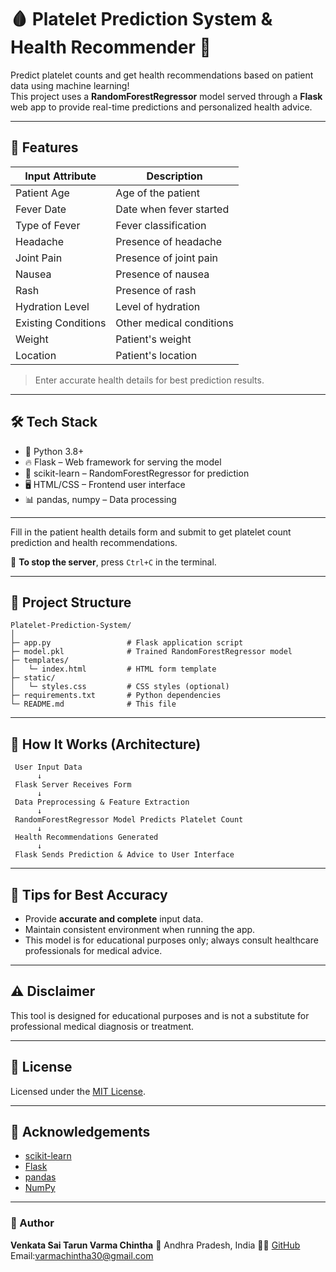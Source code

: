 # 🩸 Platelet Prediction System & Health Recommender 💉

Predict platelet counts and get health recommendations based on patient data using machine learning!  
This project uses a **RandomForestRegressor** model served through a **Flask** web app to provide real-time predictions and personalized health advice.

---

## 🧠 Features

| Input Attribute           | Description                |
| ------------------------- | --------------------------|
| Patient Age               | Age of the patient         |
| Fever Date                | Date when fever started    |
| Type of Fever             | Fever classification       |
| Headache                  | Presence of headache       |
| Joint Pain                | Presence of joint pain     |
| Nausea                   | Presence of nausea          |
| Rash                     | Presence of rash            |
| Hydration Level           | Level of hydration         |
| Existing Conditions       | Other medical conditions   |
| Weight                   | Patient's weight           |
| Location                 | Patient's location          |

> Enter accurate health details for best prediction results.

---

## 🛠 Tech Stack

* 🐍 Python 3.8+  
* 🔥 Flask – Web framework for serving the model  
* 🌲 scikit-learn – RandomForestRegressor for prediction  
* 🖥️ HTML/CSS – Frontend user interface  
* 📊 pandas, numpy – Data processing  

---


Fill in the patient health details form and submit to get platelet count prediction and health recommendations.

📌 **To stop the server**, press `Ctrl+C` in the terminal.

---

## 📂 Project Structure

```
Platelet-Prediction-System/
│
├─ app.py                 # Flask application script
├─ model.pkl              # Trained RandomForestRegressor model
├─ templates/
│   └─ index.html         # HTML form template
├─ static/
│   └─ styles.css         # CSS styles (optional)
├─ requirements.txt       # Python dependencies
└─ README.md              # This file
```

---

## 📸 How It Works (Architecture)

```plaintext
 User Input Data
      ↓
 Flask Server Receives Form
      ↓
 Data Preprocessing & Feature Extraction
      ↓
 RandomForestRegressor Model Predicts Platelet Count
      ↓
 Health Recommendations Generated
      ↓
 Flask Sends Prediction & Advice to User Interface
```

---

## 🥮 Tips for Best Accuracy

* Provide **accurate and complete** input data.
* Maintain consistent environment when running the app.
* This model is for educational purposes only; always consult healthcare professionals for medical advice.
---

## ⚠️ Disclaimer

This tool is designed for educational purposes and is not a substitute for professional medical diagnosis or treatment.

---

## 📄 License

Licensed under the [MIT License](LICENSE).

---

## 🤝 Acknowledgements

* [scikit-learn](https://scikit-learn.org/stable/)
* [Flask](https://flask.palletsprojects.com/)
* [pandas](https://pandas.pydata.org/)
* [NumPy](https://numpy.org/)

---

### 🔗 Author

**Venkata Sai Tarun Varma Chintha**
📍 Andhra Pradesh, India
👨‍💻 [GitHub](https://github.com/Tarunvarma07) Email:varmachintha30@gmail.com

```
